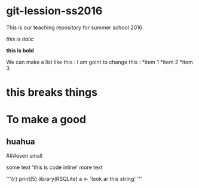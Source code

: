# git-lession-ss2016
This is our teaching repository for summer school 2016

*this is italic*

**this is bold**

We can make a list like this :
I am goint to change this :
*item 1
*item 2
*item 3

this breaks things
==============================

# To make a good
## huahua
###even small



some text 'this is code inline' more text

'''{r}
print(5)
library(RSQLite)
a <- 'look ar this string'
'''











